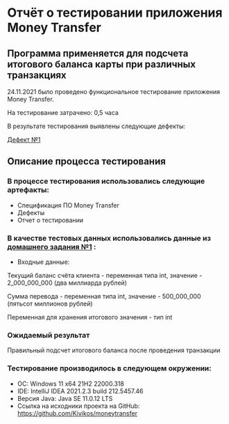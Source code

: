 # Отчёт о тестировании приложения Money Transfer

## Программа применяется для подсчета итогового баланса карты при различных транзакциях

24.11.2021 было проведено функциональное тестирование приложения Money Transfer.

На тестирование затрачено: 0,5 часа 

В результате тестирования выявлены следующие дефекты:

[Дефект №1](https://github.com/Kivikos/moneytransfer/issues/1#issue-1062076290)


## Описание процесса тестирования

### В процессе тестирования использовались следующие артефакты:
* Спецификация ПО Money Transfer
* Дефекты
* Отчет о тестировании


### В качестве тестовых данных использовались данные из [домашнего задания №1](https://github.com/netology-code/javaqa-homeworks/blob/master/intro/MERGED.md) :
* Входные данные:

Текущий баланс счёта клиента - переменная типа int, значение - 2_000_000_000 (два миллиарда рублей)

Сумма перевода - переменная типа int, значение - 500_000_000 (пятьсот миллионов рублей)

Переменная для хранения итогового значения - тип int

### Ожидаемый результат

Правильный подсчет итогового баланса после проведения транзакции 

### Тестирование производилось в следующем окружении:
* ОС: Windows 11 x64 21H2 22000.318
* IDE: IntelliJ IDEA 2021.2.3 build 212.5457.46
* Версия Java: Java SE 11.0.12 LTS
* Cсылка на исходники проекта на GitHub: https://github.com/Kivikos/moneytransfer